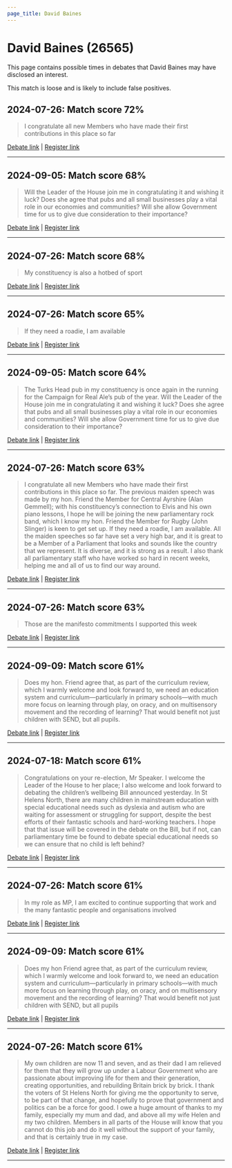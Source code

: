 ```yaml
---
page_title: David Baines
---
```


# David Baines  (26565)

This page contains possible times in debates that David Baines may have disclosed an interest.

This match is loose and is likely to include false positives. 



## 2024-07-26: Match score 72%

>I congratulate all new Members who have made their first contributions in this place so far

[Debate link](https://www.theyworkforyou.com/debates/?id=2024-07-26d.981.1) | [Register link](https://www.theyworkforyou.com/mp/26565/register)


---



## 2024-09-05: Match score 68%

>Will the Leader of the House join me in congratulating it and wishing it luck? Does she agree that pubs and all small businesses play a vital role in our economies and communities? Will she allow Government time for us to give due consideration to their importance?

[Debate link](https://www.theyworkforyou.com/debates/?id=2024-09-05b.452.3) | [Register link](https://www.theyworkforyou.com/mp/26565/register)


---



## 2024-07-26: Match score 68%

>My constituency is also a hotbed of sport

[Debate link](https://www.theyworkforyou.com/debates/?id=2024-07-26d.981.1) | [Register link](https://www.theyworkforyou.com/mp/26565/register)


---



## 2024-07-26: Match score 65%

>If they need a roadie, I am available

[Debate link](https://www.theyworkforyou.com/debates/?id=2024-07-26d.981.1) | [Register link](https://www.theyworkforyou.com/mp/26565/register)


---



## 2024-09-05: Match score 64%

>The Turks Head pub in my constituency is once again in the running for the Campaign for Real Ale’s pub of the year. Will the Leader of the House join me in congratulating it and wishing it luck? Does she agree that pubs and all small businesses play a vital role in our economies and communities? Will she allow Government time for us to give due consideration to their importance?

[Debate link](https://www.theyworkforyou.com/debates/?id=2024-09-05b.452.3) | [Register link](https://www.theyworkforyou.com/mp/26565/register)


---



## 2024-07-26: Match score 63%

>I congratulate all new Members who have made their first contributions in this place so far. The previous maiden speech was made by my hon. Friend the Member for Central Ayrshire (Alan Gemmell); with his constituency’s connection to Elvis and his own piano lessons, I hope he will be joining the new parliamentary rock band, which I know my hon. Friend the Member for Rugby (John Slinger) is keen to get set up. If they need a roadie, I am available. All the maiden speeches so far have set a very high bar, and it is great to be a Member of a Parliament that looks and sounds like the country that we represent. It is diverse, and it is strong as a result. I also thank all parliamentary staff who have worked so hard in recent weeks, helping me and all of us to find our way around.

[Debate link](https://www.theyworkforyou.com/debates/?id=2024-07-26d.981.1) | [Register link](https://www.theyworkforyou.com/mp/26565/register)


---



## 2024-07-26: Match score 63%

>Those are the manifesto commitments I supported this week

[Debate link](https://www.theyworkforyou.com/debates/?id=2024-07-26d.981.1) | [Register link](https://www.theyworkforyou.com/mp/26565/register)


---



## 2024-09-09: Match score 61%

>Does my hon. Friend agree that, as part of the curriculum review, which I warmly welcome and look forward to, we need an education system and curriculum—particularly in primary schools—with much more focus on learning through play, on oracy, and on multisensory movement and the recording of learning? That would benefit not just children with SEND, but all pupils.

[Debate link](https://www.theyworkforyou.com/debates/?id=2024-09-09b.568.6) | [Register link](https://www.theyworkforyou.com/mp/26565/register)


---



## 2024-07-18: Match score 61%

>Congratulations on your re-election, Mr Speaker. I welcome the Leader of the House to her place; I also welcome and look forward to debating the children’s wellbeing Bill announced yesterday. In St Helens North, there are many children in mainstream education with special educational needs such as dyslexia and autism who are waiting for assessment or struggling for support, despite the best efforts of their fantastic schools and hard-working teachers. I hope that that issue will be covered in the debate on the Bill, but if not, can parliamentary time be found to debate special educational needs so we can ensure that no child is left behind?

[Debate link](https://www.theyworkforyou.com/debates/?id=2024-07-18f.172.2) | [Register link](https://www.theyworkforyou.com/mp/26565/register)


---



## 2024-07-26: Match score 61%

>In my role as MP, I am excited to continue supporting that work and the many fantastic people and organisations involved

[Debate link](https://www.theyworkforyou.com/debates/?id=2024-07-26d.981.1) | [Register link](https://www.theyworkforyou.com/mp/26565/register)


---



## 2024-09-09: Match score 61%

>Does my hon Friend agree that, as part of the curriculum review, which I warmly welcome and look forward to, we need an education system and curriculum—particularly in primary schools—with much more focus on learning through play, on oracy, and on multisensory movement and the recording of learning? That would benefit not just children with SEND, but all pupils

[Debate link](https://www.theyworkforyou.com/debates/?id=2024-09-09b.568.6) | [Register link](https://www.theyworkforyou.com/mp/26565/register)


---



## 2024-07-26: Match score 61%

>My own children are now 11 and seven, and as their dad I am relieved for them that they will grow up under a Labour Government who are passionate about improving life for them and their generation, creating opportunities, and rebuilding Britain brick by brick. I thank the voters of St Helens North for giving me the opportunity to serve, to be part of that change, and hopefully to prove that government and politics can be a force for good. I owe a huge amount of thanks to my family, especially my mum and dad, and above all my wife Helen and my two children. Members in all parts of the House will know that you cannot do this job and do it well without the support of your family, and that is certainly true in my case.

[Debate link](https://www.theyworkforyou.com/debates/?id=2024-07-26d.981.1) | [Register link](https://www.theyworkforyou.com/mp/26565/register)


---

